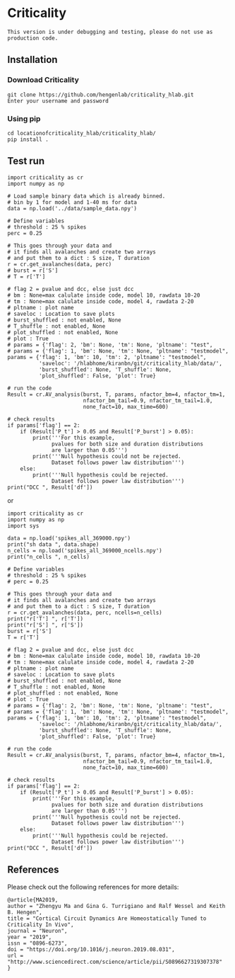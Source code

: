 # Criticality
```
This version is under debugging and testing, please do not use as production code.
```

## Installation

### Download Criticality
```
git clone https://github.com/hengenlab/criticality_hlab.git
Enter your username and password  
```

### Using pip
```
cd locationofcriticality_hlab/criticality_hlab/  
pip install .
```
<!--
### Adding to path
#### Windows
My Computer > Properties > Advanced System Settings > Environment Variables >  
In system variables, create a new variable  
    Variable name  : PYTHONPATH  
    Variable value : location where criticality_hlab is located  
    Click OK  


#### Linux
If you are using bash shell  
In terminal open .barshrc or .bash_profile  
add this line  
export PYTHONPATH=/location_of_criticality_hlab:$PYTHONPATH  


#### Mac
If you are using bash shell  
In terminal cd ~/  
then open  .profile using your favourite text editor (open -a TextEdit .profile)  
to add location where criticality_hlab is located add the line below  

export PYTHONPATH=/location_of_criticality_hlab:$PYTHONPATH  
-->



## Test run

```
import criticality as cr
import numpy as np

# Load sample binary data which is already binned.
# bin by 1 for model and 1-40 ms for data
data = np.load('../data/sample_data.npy')

# Define variables
# threshold : 25 % spikes
perc = 0.25

# This goes through your data and
# it finds all avalanches and create two arrays
# and put them to a dict : S size, T duration
r = cr.get_avalanches(data, perc)
# burst = r['S']
# T = r['T']

# flag 2 = pvalue and dcc, else just dcc
# bm : None=max calulate inside code, model 10, rawdata 10-20
# tm : None=max calulate inside code, model 4, rawdata 2-20
# pltname : plot name
# saveloc : Location to save plots
# burst_shuffled : not enabled, None
# T_shuffle : not enabled, None
# plot_shuffled : not enabled, None
# plot : True
# params = {'flag': 2, 'bm': None, 'tm': None, 'pltname': "test",
# params = {'flag': 1, 'bm': None, 'tm': None, 'pltname': "testmodel",
params = {'flag': 1, 'bm': 10, 'tm': 2, 'pltname': "testmodel",
          'saveloc': '/hlabhome/kiranbn/git/criticality_hlab/data/',
          'burst_shuffled': None, 'T_shuffle': None,
          'plot_shuffled': False, 'plot': True}

# run the code
Result = cr.AV_analysis(burst, T, params, nfactor_bm=4, nfactor_tm=1,
                        nfactor_bm_tail=0.9, nfactor_tm_tail=1.0,
                        none_fact=10, max_time=600)

# check results
if params['flag'] == 2:
    if (Result['P_t'] > 0.05 and Result['P_burst'] > 0.05):
        print('''For this example,
              pvalues for both size and duration distributions
              are larger than 0.05''')
        print('''Null hypothesis could not be rejected.
              Dataset follows power law distribution''')
    else:
        print('''Null hypothesis could be rejected.
              Dataset follows power law distribution''')
print("DCC ", Result['df'])
```
or
```
import criticality as cr
import numpy as np
import sys

data = np.load('spikes_all_369000.npy')
print("sh data ", data.shape)
n_cells = np.load('spikes_all_369000_ncells.npy')
print("n_cells ", n_cells)

# Define variables
# threshold : 25 % spikes
# perc = 0.25

# This goes through your data and
# it finds all avalanches and create two arrays
# and put them to a dict : S size, T duration
r = cr.get_avalanches(data, perc, ncells=n_cells)
print("r['T'] ", r['T'])
print("r['S'] ", r['S'])
burst = r['S']
T = r['T']

# flag 2 = pvalue and dcc, else just dcc
# bm : None=max calulate inside code, model 10, rawdata 10-20
# tm : None=max calulate inside code, model 4, rawdata 2-20
# pltname : plot name
# saveloc : Location to save plots
# burst_shuffled : not enabled, None
# T_shuffle : not enabled, None
# plot_shuffled : not enabled, None
# plot : True
# params = {'flag': 2, 'bm': None, 'tm': None, 'pltname': "test",
# params = {'flag': 1, 'bm': None, 'tm': None, 'pltname': "testmodel",
params = {'flag': 1, 'bm': 10, 'tm': 2, 'pltname': "testmodel",
          'saveloc': '/hlabhome/kiranbn/git/criticality_hlab/data/',
          'burst_shuffled': None, 'T_shuffle': None,
          'plot_shuffled': False, 'plot': True}

# run the code
Result = cr.AV_analysis(burst, T, params, nfactor_bm=4, nfactor_tm=1,
                        nfactor_bm_tail=0.9, nfactor_tm_tail=1.0,
                        none_fact=10, max_time=600)

# check results
if params['flag'] == 2:
    if (Result['P_t'] > 0.05 and Result['P_burst'] > 0.05):
        print('''For this example,
              pvalues for both size and duration distributions
              are larger than 0.05''')
        print('''Null hypothesis could not be rejected.
              Dataset follows power law distribution''')
    else:
        print('''Null hypothesis could be rejected.
              Dataset follows power law distribution''')
print("DCC ", Result['df'])

```

## References
Please check out the following references for more details:  
```
@article{MA2019,  
author = "Zhengyu Ma and Gina G. Turrigiano and Ralf Wessel and Keith B. Hengen",  
title = "Cortical Circuit Dynamics Are Homeostatically Tuned to Criticality In Vivo",  
journal = "Neuron",  
year = "2019",  
issn = "0896-6273",  
doi = "https://doi.org/10.1016/j.neuron.2019.08.031",  
url = "http://www.sciencedirect.com/science/article/pii/S0896627319307378"  
}
```
